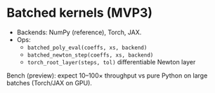 # Batched kernels (MVP3)

- Backends: NumPy (reference), Torch, JAX.
- Ops:
  - `batched_poly_eval(coeffs, xs, backend)`
  - `batched_newton_step(coeffs, xs, backend)`
  - `torch_root_layer(steps, tol)` differentiable Newton layer

Bench (preview): expect 10–100× throughput vs pure Python on large batches (Torch/JAX on GPU).
